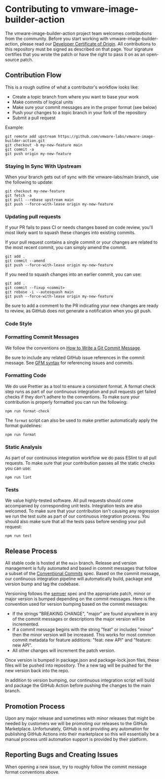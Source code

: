 # Contributing to vmware-image-builder-action

The vmware-image-builder-action project team welcomes contributions from the community. Before you start working with vmware-image-builder-action, please
read our [Developer Certificate of Origin](https://cla.vmware.com/dco). All contributions to this repository must be
signed as described on that page. Your signature certifies that you wrote the patch or have the right to pass it on
as an open-source patch.

## Contribution Flow

This is a rough outline of what a contributor's workflow looks like:

- Create a topic branch from where you want to base your work
- Make commits of logical units
- Make sure your commit messages are in the proper format (see below)
- Push your changes to a topic branch in your fork of the repository
- Submit a pull request

Example:

``` shell
git remote add upstream https://github.com/vmware-labs/vmware-image-builder-action.git
git checkout -b my-new-feature main
git commit -a
git push origin my-new-feature
```

### Staying In Sync With Upstream

When your branch gets out of sync with the vmware-labs/main branch, use the following to update:

``` shell
git checkout my-new-feature
git fetch -a
git pull --rebase upstream main
git push --force-with-lease origin my-new-feature
```

### Updating pull requests

If your PR fails to pass CI or needs changes based on code review, you'll most likely want to squash these changes into
existing commits.

If your pull request contains a single commit or your changes are related to the most recent commit, you can simply
amend the commit.

``` shell
git add .
git commit --amend
git push --force-with-lease origin my-new-feature
```

If you need to squash changes into an earlier commit, you can use:

``` shell
git add .
git commit --fixup <commit>
git rebase -i --autosquash main
git push --force-with-lease origin my-new-feature
```

Be sure to add a comment to the PR indicating your new changes are ready to review, as GitHub does not generate a
notification when you git push.

### Code Style

### Formatting Commit Messages

We follow the conventions on [How to Write a Git Commit Message](http://chris.beams.io/posts/git-commit/).

Be sure to include any related GitHub issue references in the commit message.  See
[GFM syntax](https://guides.github.com/features/mastering-markdown/#GitHub-flavored-markdown) for referencing issues
and commits.

### Formatting Code

 We do use Prettier as a tool to ensure a consistent format. A format check step runs as part of our continuous integration and pull requests get failed checks if they don't adhere to the conventions. To make sure your contribution is properly formatted you can run the following:

 ``` shell
 npm run format-check
 ```

 The `format` script can also be used to make prettier automatically apply the format guidelines:

 ``` shell
 npm run format
 ```

 ### Static Analysis

 As part of our continuous integration workflow we do pass ESlint to all pull requests. To make sure that your contribution passes all the static checks you can use:

 ``` shell
 npm run lint
 ```

 ### Tests

 We value highly-tested software. All pull requests should come accompanied by corresponding unit tests. Integration tests are also welcomed. To make sure that your contribution isn't causing any regression we run the test suite as part of our continuous integration process. You should also make sure that all the tests pass before sending your pull request:

 ``` shell
 npm run test
 ```

 ## Release Process

 All stable code is hosted at the `main` branch. Release and version management is fully automated and based in commit messages that follow a subset of the [Conventional Commits](https://www.conventionalcommits.org/en/v1.0.0/) spec. Based on the commit message, our continuous integration pipeline will automatically build, package and version bump and tag the codebase. 

 Versioning follows the [semver](https://semver.org) spec and the appropriate patch, minor or major version is bumped depending on the commit messages. Here is the convention used for version bumping based on the commit messages:

 * If the strings "BREAKING CHANGE", "major" are found anywhere in any of the commit messages or descriptions the major version will be incremented.
 * If a commit message begins with the string "feat" or includes "minor" then the minor version will be increased. This works for most common commit metadata for feature additions: "feat: new API" and "feature: new API".
 * All other changes will increment the patch version.

 Once version is bumped in package.json and package-lock.json files, these files will be pushed into repository. The a new tag will be pushed for the new version back into the repo.

 In addition to version bumping, our continuous integration script will build and package the GitHub Action before pushing the changes to the main branch.

 ## Promotion Process

 Upon any major release and sometimes with minor releases that might be needed by customers we will be promoting our releases to the GitHub Marketplace. Unfortunately, GitHub is not providing any automation for publishing GitHub Actions into their marketplace so this will essentially be a manual process until automation support is provided by their platform.

## Reporting Bugs and Creating Issues

When opening a new issue, try to roughly follow the commit message format conventions above.
